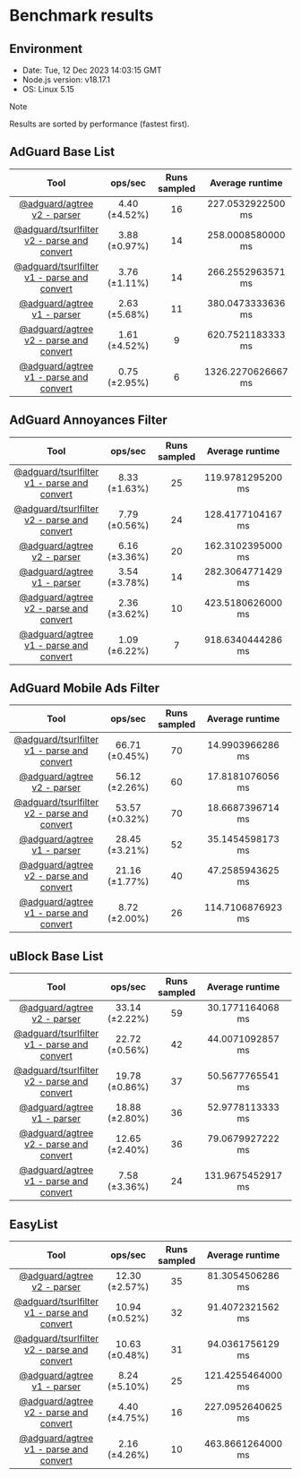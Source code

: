 # Benchmark results

## Environment

- Date: Tue, 12 Dec 2023 14:03:15 GMT
- Node.js version: v18.17.1
- OS: Linux 5.15

> [!NOTE]
> Results are sorted by performance (fastest first).

<!--markdownlint-disable MD013-->
## AdGuard Base List

|                                                            Tool                                                            |    ops/sec    | Runs sampled |   Average runtime  | Processed rules |   Status  |
| :------------------------------------------------------------------------------------------------------------------------: | :-----------: | :----------: | :----------------: | :-------------: | :-------: |
|            [@adguard/agtree v2 - parser](https://github.com/AdguardTeam/tsurlfilter/tree/master/packages/agtree)           | 4.40 (±4.52%) |      16      |  227.0532922500 ms |      114376     | no errors |
| [@adguard/tsurlfilter v2 - parse and convert](https://github.com/AdguardTeam/tsurlfilter/tree/master/packages/tsurlfilter) | 3.88 (±0.97%) |      14      |  258.0008580000 ms |      114376     | no errors |
| [@adguard/tsurlfilter v1 - parse and convert](https://github.com/AdguardTeam/tsurlfilter/tree/master/packages/tsurlfilter) | 3.76 (±1.11%) |      14      |  266.2552963571 ms |      115540     | no errors |
|            [@adguard/agtree v1 - parser](https://github.com/AdguardTeam/tsurlfilter/tree/master/packages/agtree)           | 2.63 (±5.68%) |      11      |  380.0473333636 ms |      114376     | no errors |
|      [@adguard/agtree v2 - parse and convert](https://github.com/AdguardTeam/tsurlfilter/tree/master/packages/agtree)      | 1.61 (±4.52%) |       9      |  620.7521183333 ms |      114376     | no errors |
|      [@adguard/agtree v1 - parse and convert](https://github.com/AdguardTeam/tsurlfilter/tree/master/packages/agtree)      | 0.75 (±2.95%) |       6      | 1326.2270626667 ms |      114376     | no errors |

## AdGuard Annoyances Filter

|                                                            Tool                                                            |    ops/sec    | Runs sampled |  Average runtime  | Processed rules |   Status  |
| :------------------------------------------------------------------------------------------------------------------------: | :-----------: | :----------: | :---------------: | :-------------: | :-------: |
| [@adguard/tsurlfilter v1 - parse and convert](https://github.com/AdguardTeam/tsurlfilter/tree/master/packages/tsurlfilter) | 8.33 (±1.63%) |      25      | 119.9781295200 ms |      45467      | no errors |
| [@adguard/tsurlfilter v2 - parse and convert](https://github.com/AdguardTeam/tsurlfilter/tree/master/packages/tsurlfilter) | 7.79 (±0.56%) |      24      | 128.4177104167 ms |      45468      | no errors |
|            [@adguard/agtree v2 - parser](https://github.com/AdguardTeam/tsurlfilter/tree/master/packages/agtree)           | 6.16 (±3.36%) |      20      | 162.3102395000 ms |      45468      | no errors |
|            [@adguard/agtree v1 - parser](https://github.com/AdguardTeam/tsurlfilter/tree/master/packages/agtree)           | 3.54 (±3.78%) |      14      | 282.3064771429 ms |      45468      | no errors |
|      [@adguard/agtree v2 - parse and convert](https://github.com/AdguardTeam/tsurlfilter/tree/master/packages/agtree)      | 2.36 (±3.62%) |      10      | 423.5180626000 ms |      45468      | no errors |
|      [@adguard/agtree v1 - parse and convert](https://github.com/AdguardTeam/tsurlfilter/tree/master/packages/agtree)      | 1.09 (±6.22%) |       7      | 918.6340444286 ms |      45468      | no errors |

## AdGuard Mobile Ads Filter

|                                                            Tool                                                            |     ops/sec    | Runs sampled |  Average runtime  | Processed rules |   Status  |
| :------------------------------------------------------------------------------------------------------------------------: | :------------: | :----------: | :---------------: | :-------------: | :-------: |
| [@adguard/tsurlfilter v1 - parse and convert](https://github.com/AdguardTeam/tsurlfilter/tree/master/packages/tsurlfilter) | 66.71 (±0.45%) |      70      |  14.9903966286 ms |       6624      | no errors |
|            [@adguard/agtree v2 - parser](https://github.com/AdguardTeam/tsurlfilter/tree/master/packages/agtree)           | 56.12 (±2.26%) |      60      |  17.8181076056 ms |       6625      | no errors |
| [@adguard/tsurlfilter v2 - parse and convert](https://github.com/AdguardTeam/tsurlfilter/tree/master/packages/tsurlfilter) | 53.57 (±0.32%) |      70      |  18.6687396714 ms |       6625      | no errors |
|            [@adguard/agtree v1 - parser](https://github.com/AdguardTeam/tsurlfilter/tree/master/packages/agtree)           | 28.45 (±3.21%) |      52      |  35.1454598173 ms |       6625      | no errors |
|      [@adguard/agtree v2 - parse and convert](https://github.com/AdguardTeam/tsurlfilter/tree/master/packages/agtree)      | 21.16 (±1.77%) |      40      |  47.2585943625 ms |       6625      | no errors |
|      [@adguard/agtree v1 - parse and convert](https://github.com/AdguardTeam/tsurlfilter/tree/master/packages/agtree)      |  8.72 (±2.00%) |      26      | 114.7106876923 ms |       6625      | no errors |

## uBlock Base List

|                                                            Tool                                                            |     ops/sec    | Runs sampled |  Average runtime  | Processed rules |   Status  |
| :------------------------------------------------------------------------------------------------------------------------: | :------------: | :----------: | :---------------: | :-------------: | :-------: |
|            [@adguard/agtree v2 - parser](https://github.com/AdguardTeam/tsurlfilter/tree/master/packages/agtree)           | 33.14 (±2.22%) |      59      |  30.1771164068 ms |      12229      | no errors |
| [@adguard/tsurlfilter v1 - parse and convert](https://github.com/AdguardTeam/tsurlfilter/tree/master/packages/tsurlfilter) | 22.72 (±0.56%) |      42      |  44.0071092857 ms |      12258      | no errors |
| [@adguard/tsurlfilter v2 - parse and convert](https://github.com/AdguardTeam/tsurlfilter/tree/master/packages/tsurlfilter) | 19.78 (±0.86%) |      37      |  50.5677765541 ms |      12219      | no errors |
|            [@adguard/agtree v1 - parser](https://github.com/AdguardTeam/tsurlfilter/tree/master/packages/agtree)           | 18.88 (±2.80%) |      36      |  52.9778113333 ms |      12229      | no errors |
|      [@adguard/agtree v2 - parse and convert](https://github.com/AdguardTeam/tsurlfilter/tree/master/packages/agtree)      | 12.65 (±2.40%) |      36      |  79.0679927222 ms |      12229      | no errors |
|      [@adguard/agtree v1 - parse and convert](https://github.com/AdguardTeam/tsurlfilter/tree/master/packages/agtree)      |  7.58 (±3.36%) |      24      | 131.9675452917 ms |      12229      | no errors |

## EasyList

|                                                            Tool                                                            |     ops/sec    | Runs sampled |  Average runtime  | Processed rules |   Status  |
| :------------------------------------------------------------------------------------------------------------------------: | :------------: | :----------: | :---------------: | :-------------: | :-------: |
|            [@adguard/agtree v2 - parser](https://github.com/AdguardTeam/tsurlfilter/tree/master/packages/agtree)           | 12.30 (±2.57%) |      35      |  81.3054506286 ms |      65211      | no errors |
| [@adguard/tsurlfilter v1 - parse and convert](https://github.com/AdguardTeam/tsurlfilter/tree/master/packages/tsurlfilter) | 10.94 (±0.52%) |      32      |  91.4072321562 ms |      65211      | no errors |
| [@adguard/tsurlfilter v2 - parse and convert](https://github.com/AdguardTeam/tsurlfilter/tree/master/packages/tsurlfilter) | 10.63 (±0.48%) |      31      |  94.0361756129 ms |      65211      | no errors |
|            [@adguard/agtree v1 - parser](https://github.com/AdguardTeam/tsurlfilter/tree/master/packages/agtree)           |  8.24 (±5.10%) |      25      | 121.4255464000 ms |      65211      | no errors |
|      [@adguard/agtree v2 - parse and convert](https://github.com/AdguardTeam/tsurlfilter/tree/master/packages/agtree)      |  4.40 (±4.75%) |      16      | 227.0952640625 ms |      65211      | no errors |
|      [@adguard/agtree v1 - parse and convert](https://github.com/AdguardTeam/tsurlfilter/tree/master/packages/agtree)      |  2.16 (±4.26%) |      10      | 463.8661264000 ms |      65211      | no errors |

<!--markdownlint-enable MD013-->
